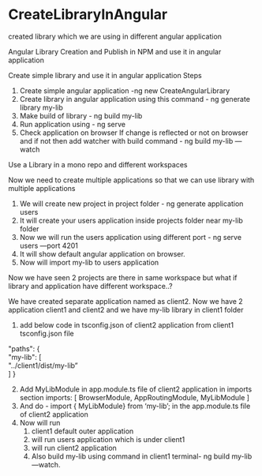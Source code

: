 # CreateLibraryInAngular
created library which we are using in different angular application


Angular Library Creation and Publish in NPM and use it in angular application 

Create simple library and use it in angular application 
Steps 
1. Create simple angular application -ng new CreateAngularLibrary
2. Create library in angular application using this command  -  ng generate library my-lib
3. Make build of library - ng build my-lib 
4. Run application using - ng serve
5. Check application on browser If change is reflected or not on browser and if not then add watcher with build command - ng build my-lib —watch


Use a Library in a mono repo and different workspaces 

Now we need to create multiple applications so that we can use library with multiple applications 

1. We will create new project in project folder - ng generate application users 
2. It will create your users application inside projects folder near my-lib folder
3. Now we will run the users application using different port - ng serve users —port 4201
4. It will show default angular application on browser.
5. Now will import my-lib to users application 

 Now we have seen 2 projects are there in same workspace but what if library and application have different workspace..?
 
 We have created separate application named as client2. Now we have 2 application client1 and client2 and we have my-lib library in client1 folder

1. add below code  in tsconfig.json of client2 application from client1 tsconfig.json file   

"paths": {  
  "my-lib": [   
   "../client1/dist/my-lib”    
 ]
 }

2.  Add MyLibModule in app.module.ts file of client2 application
 in imports section 
imports: [
    BrowserModule,
    AppRoutingModule,
    MyLibModule
 ]
3.  And do - import { MyLibModule} from ‘my-lib’; in the app.module.ts file of client2 application 
4. Now will run 
    1. client1 default outer application 
    2. will run users application  which is under client1 
    3. will run client2 application
    4. Also build my-lib using command in client1 terminal- ng build my-lib —watch.
  


